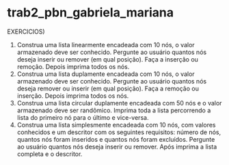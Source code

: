 # trab2_pbn_gabriela_mariana

EXERCICIOS)

1. Construa uma lista linearmente encadeada com 10 nós, o valor armazenado deve ser conhecido. Pergunte ao usuário quantos nós deseja inserir ou remover (em qual posição).
   Faça a inserção ou remoção. Depois imprima todos os nós.
3. Construa uma lista duplamente encadeada com 10 nós, o valor armazenado deve ser conhecido. Pergunte ao usuário quantos nós deseja remover ou inserir (em qual posição).
    Faça a remoção ou inserção. Depois imprima todos os nós.
5. Construa uma lista circular duplamente encadeada com 50 nós e o valor armazenado deve ser randômico.
    Imprima toda a lista percorrendo a lista do primeiro nó para o último e vice-versa.
7. Construa uma lista simplesmente encadeada com 10 nós,  com valores conhecidos e um descritor com os seguintes requisitos:
   número de nós, quantos nós foram inseridos e quantos nós foram excluídos. Pergunte ao usuário quantos nós deseja  inserir ou remover. Após imprima a lista completa e o descritor. 
